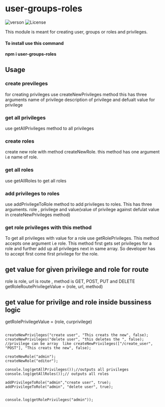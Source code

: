 # user-groups-roles
![verson](https://img.shields.io/badge/version-2.0.4-green.svg)
![License](https://img.shields.io/badge/License-MIT-yellowgreen.svg)


This module is meant for creating user, groups or roles and privileges.

#### To install use this command
**npm i user-groups-roles**

## Usage

### create previleges
for creating privileges use createNewPrivileges method this has three arguments name of privilege description of privilege and defualt value for privilege

### get all privileges
use getAllPrivileges method to all privileges

### create roles 
create new role with method createNewRole. this method has one argument i.e name of role.

### get all roles
use getAllRoles to get all roles

### add privileges to roles
use  addPrivilegeToRole method to add privileges to roles. This has three arguments. role , privilege and value(value of privilege against defulat value in createNewPrivileges method)

### get role privileges with this method 
To get all privileges with value for a role use getRolePrivileges. This method accepts one argument i.e role. This method first gets set privileges for a role and further add up all privileges next in same array. So developer has to accept first come first privilege for the role.


## get value for given privilege and role for route 
role is role, url is route , method is GET, POST, PUT and DELETE
getRoleRoutePrivilegeValue = (role, url, method)

## get value for privilge and role inside bussiness logic
getRolePrivilegeValue = (role, curprivilege)

```

createNewPrivileges("create user", "This creats the new", false);
createNewPrivileges("delete user", "this deletes the ", false);
//privilege can be array  like createNewPrivileges(["/create_user", "POST"], "This creats the new", false);

createNewRole("admin");
createNewRole("editor");

console.log(getAllPrivileges());//outputs all privileges
console.log(getAllRoles());// outputs all roles

addPrivilegeToRole("admin","create user", true);
addPrivilegeToRole("admin", "delete user", true);


console.log(getRolePrivileges("admin"));

````

